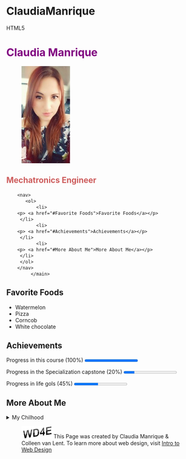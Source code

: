 # ClaudiaManrique
HTML5
<!DOCTYPE html>
<html lang="en">
<head>
	<link rel="icon" type="icon/png" href="web.png"/>
	<meta charset="utf-8">
	<title> Claudia Manrique</title>
</head>
<body>
	<h1 style="color:purple;">Claudia Manrique</h1>
	<figure>
    	<img src="clauclau.jpg"; title="Claudia Manrique"; alt = "Claudia Manrique">
    </figure>
	<main><h2 style="color:indianred;" > Mechatronics Engineer</h2></main>
	
		<nav> 
           <ol>
               <li>
		<p> <a href="#Favorite Foods">Favorite Foods</a></p>
		 </li>
               <li>
		<p> <a href="#Achievements">Achievements</a></p>
		 </li>
               <li>
		<p> <a href="#More About Me">More About Me</a></p>
		 </li>
		 </ol>
        </nav>
             </main>
<h2 id="Favorite Foods"> Favorite Foods</h2>
 <ul>
     <li>Watermelon</li>
     <li>Pizza</li>
     <li>Corncob</li>
     <li>White chocolate</li>
  </ul>

<h2 id="Achievements"> Achievements</h2>
<p> Progress in this course (100%) <progress max="100" value="100"> </p> 
<p> Progress in the Specialization capstone (20%) <progress max="100" value="20"> </p> 
<p> Progress in life gols (45%) <progress max="100" value="45"> </p> 

<h2 id="More About Me"> More About Me </h2>
<details>
  <summary>My Chilhood</summary>
  <p>I was born in Bogota, Colombia, I grew up in a nearby town called Fusagasugá, where I currently reside. I am a Mechatronic Engineer and I really like the topic of Front-End Architecture and Robotics in which I plan to specialize in the future.</p>
</details>
    </body>
<footer>
	<figure>
<a href="https://www.intro-webdesign.com/index.html"><img src="WD4E.png"; title="WD4E"; width= "20%"; alt = "WD4E"></a>This Page was created by Claudia Manrique & Colleen van Lent. To learn more about web design, visit <a href="https://www.intro-webdesign.com/index.html"> Intro to Web Design
    </figure>
</footer>
</html>
